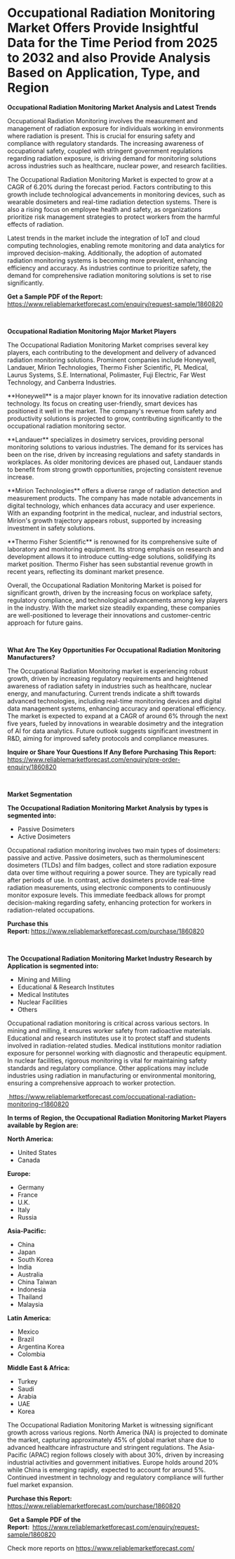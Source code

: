<p><h1>Occupational Radiation Monitoring Market Offers Provide Insightful Data for the Time Period from 2025 to 2032 and also Provide Analysis Based on Application, Type, and Region</h1></p><p><strong>Occupational Radiation Monitoring Market Analysis and Latest Trends</strong></p>
<p><p>Occupational Radiation Monitoring involves the measurement and management of radiation exposure for individuals working in environments where radiation is present. This is crucial for ensuring safety and compliance with regulatory standards. The increasing awareness of occupational safety, coupled with stringent government regulations regarding radiation exposure, is driving demand for monitoring solutions across industries such as healthcare, nuclear power, and research facilities.</p><p>The Occupational Radiation Monitoring Market is expected to grow at a CAGR of 6.20% during the forecast period. Factors contributing to this growth include technological advancements in monitoring devices, such as wearable dosimeters and real-time radiation detection systems. There is also a rising focus on employee health and safety, as organizations prioritize risk management strategies to protect workers from the harmful effects of radiation.</p><p>Latest trends in the market include the integration of IoT and cloud computing technologies, enabling remote monitoring and data analytics for improved decision-making. Additionally, the adoption of automated radiation monitoring systems is becoming more prevalent, enhancing efficiency and accuracy. As industries continue to prioritize safety, the demand for comprehensive radiation monitoring solutions is set to rise significantly.</p></p>
<p><strong>Get a Sample PDF of the Report:&nbsp;</strong> <a href="https://www.reliablemarketforecast.com/enquiry/request-sample/1860820?utm_campaign=3178&utm_medium=2&utm_source=Github&utm_content=ia&utm_term=08042025&utm_id=occupational-radiation-monitoring">https://www.reliablemarketforecast.com/enquiry/request-sample/1860820</a></p>
<p>&nbsp;</p>
<p><strong>Occupational Radiation Monitoring Major Market Players</strong></p>
<p><p>The Occupational Radiation Monitoring Market comprises several key players, each contributing to the development and delivery of advanced radiation monitoring solutions. Prominent companies include Honeywell, Landauer, Mirion Technologies, Thermo Fisher Scientific, PL Medical, Laurus Systems, S.E. International, Polimaster, Fuji Electric, Far West Technology, and Canberra Industries.</p><p>**Honeywell** is a major player known for its innovative radiation detection technology. Its focus on creating user-friendly, smart devices has positioned it well in the market. The company's revenue from safety and productivity solutions is projected to grow, contributing significantly to the occupational radiation monitoring sector.</p><p>**Landauer** specializes in dosimetry services, providing personal monitoring solutions to various industries. The demand for its services has been on the rise, driven by increasing regulations and safety standards in workplaces. As older monitoring devices are phased out, Landauer stands to benefit from strong growth opportunities, projecting consistent revenue increase.</p><p>**Mirion Technologies** offers a diverse range of radiation detection and measurement products. The company has made notable advancements in digital technology, which enhances data accuracy and user experience. With an expanding footprint in the medical, nuclear, and industrial sectors, Mirion's growth trajectory appears robust, supported by increasing investment in safety solutions.</p><p>**Thermo Fisher Scientific** is renowned for its comprehensive suite of laboratory and monitoring equipment. Its strong emphasis on research and development allows it to introduce cutting-edge solutions, solidifying its market position. Thermo Fisher has seen substantial revenue growth in recent years, reflecting its dominant market presence.</p><p>Overall, the Occupational Radiation Monitoring Market is poised for significant growth, driven by the increasing focus on workplace safety, regulatory compliance, and technological advancements among key players in the industry. With the market size steadily expanding, these companies are well-positioned to leverage their innovations and customer-centric approach for future gains.</p></p>
<p>&nbsp;</p>
<p><strong>What Are The Key Opportunities For Occupational Radiation Monitoring Manufacturers?</strong></p>
<p><p>The Occupational Radiation Monitoring market is experiencing robust growth, driven by increasing regulatory requirements and heightened awareness of radiation safety in industries such as healthcare, nuclear energy, and manufacturing. Current trends indicate a shift towards advanced technologies, including real-time monitoring devices and digital data management systems, enhancing accuracy and operational efficiency. The market is expected to expand at a CAGR of around 6% through the next five years, fueled by innovations in wearable dosimetry and the integration of AI for data analytics. Future outlook suggests significant investment in R&D, aiming for improved safety protocols and compliance measures.</p></p>
<p><strong>Inquire or Share Your Questions If Any Before Purchasing This Report:</strong> <a href="https://www.reliablemarketforecast.com/enquiry/pre-order-enquiry/1860820?utm_campaign=3178&utm_medium=2&utm_source=Github&utm_content=ia&utm_term=08042025&utm_id=occupational-radiation-monitoring">https://www.reliablemarketforecast.com/enquiry/pre-order-enquiry/1860820</a></p>
<p>&nbsp;</p>
<p><strong>Market Segmentation</strong></p>
<p><strong>The Occupational Radiation Monitoring Market Analysis by types is segmented into:</strong></p>
<p><ul><li>Passive Dosimeters</li><li>Active Dosimeters</li></ul></p>
<p><p>Occupational radiation monitoring involves two main types of dosimeters: passive and active. Passive dosimeters, such as thermoluminescent dosimeters (TLDs) and film badges, collect and store radiation exposure data over time without requiring a power source. They are typically read after periods of use. In contrast, active dosimeters provide real-time radiation measurements, using electronic components to continuously monitor exposure levels. This immediate feedback allows for prompt decision-making regarding safety, enhancing protection for workers in radiation-related occupations.</p></p>
<p><strong>Purchase this Report:&nbsp;</strong><a href="https://www.reliablemarketforecast.com/purchase/1860820?utm_campaign=3178&utm_medium=2&utm_source=Github&utm_content=ia&utm_term=08042025&utm_id=occupational-radiation-monitoring">https://www.reliablemarketforecast.com/purchase/1860820</a></p>
<p>&nbsp;</p>
<p><strong>The Occupational Radiation Monitoring Market Industry Research by Application is segmented into:</strong></p>
<p><ul><li>Mining and Milling</li><li>Educational & Research Institutes</li><li>Medical Institutes</li><li>Nuclear Facilities</li><li>Others</li></ul></p>
<p><p>Occupational radiation monitoring is critical across various sectors. In mining and milling, it ensures worker safety from radioactive materials. Educational and research institutes use it to protect staff and students involved in radiation-related studies. Medical institutions monitor radiation exposure for personnel working with diagnostic and therapeutic equipment. In nuclear facilities, rigorous monitoring is vital for maintaining safety standards and regulatory compliance. Other applications may include industries using radiation in manufacturing or environmental monitoring, ensuring a comprehensive approach to worker protection.</p></p>
<p><a href="https://www.reliablemarketforecast.com/occupational-radiation-monitoring-r1860820?utm_campaign=3178&utm_medium=2&utm_source=Github&utm_content=ia&utm_term=08042025&utm_id=occupational-radiation-monitoring">&nbsp;https://www.reliablemarketforecast.com/occupational-radiation-monitoring-r1860820</a></p>
<p><strong>In terms of Region, the Occupational Radiation Monitoring Market Players available by Region are:</strong></p>
<p>
    <p> <strong> North America: </strong>
        <ul>
            <li>United States</li>
            <li>Canada</li>
        </ul>
        </p> 
    <p> <strong> Europe: </strong>
        <ul>
            <li>Germany</li>
            <li>France</li>
            <li>U.K.</li>
            <li>Italy</li>
            <li>Russia</li>
        </ul>
        </p> 
    <p> <strong> Asia-Pacific: </strong>
        <ul>
            <li>China</li>
            <li>Japan</li>
            <li>South Korea</li>
            <li>India</li>
            <li>Australia</li>
            <li>China Taiwan</li>
            <li>Indonesia</li>
            <li>Thailand</li>
            <li>Malaysia</li>
        </ul>
        </p> 
    <p> <strong> Latin America: </strong>
        <ul>
            <li>Mexico</li>
            <li>Brazil</li>
            <li>Argentina Korea</li>
            <li>Colombia</li>
        </ul>
        </p> 
    <p> <strong> Middle East & Africa: </strong>
        <ul>
            <li>Turkey</li>
            <li>Saudi</li>
            <li>Arabia</li>
            <li>UAE</li>
            <li>Korea</li>
        </ul>
    </p>
    </p>
<p><p>The Occupational Radiation Monitoring Market is witnessing significant growth across various regions. North America (NA) is projected to dominate the market, capturing approximately 45% of global market share due to advanced healthcare infrastructure and stringent regulations. The Asia-Pacific (APAC) region follows closely with about 30%, driven by increasing industrial activities and government initiatives. Europe holds around 20% while China is emerging rapidly, expected to account for around 5%. Continued investment in technology and regulatory compliance will further fuel market expansion.</p></p>
<p><strong>Purchase this Report: </strong><a href="https://www.reliablemarketforecast.com/purchase/1860820?utm_campaign=3178&utm_medium=2&utm_source=Github&utm_content=ia&utm_term=08042025&utm_id=occupational-radiation-monitoring">https://www.reliablemarketforecast.com/purchase/1860820</a></p>
<p>&nbsp;<strong>Get a Sample PDF of the Report:&nbsp;&nbsp;</strong><a href="https://www.reliablemarketforecast.com/enquiry/request-sample/1860820?utm_campaign=3178&utm_medium=2&utm_source=Github&utm_content=ia&utm_term=08042025&utm_id=occupational-radiation-monitoring">https://www.reliablemarketforecast.com/enquiry/request-sample/1860820</a></p>
<p><strong></strong></p>
<p>Check more reports on <a href="https://www.reliablemarketforecast.com/?utm_campaign=3178&utm_medium=2&utm_source=Github&utm_content=ia&utm_term=08042025&utm_id=occupational-radiation-monitoring">https://www.reliablemarketforecast.com/</a></p>